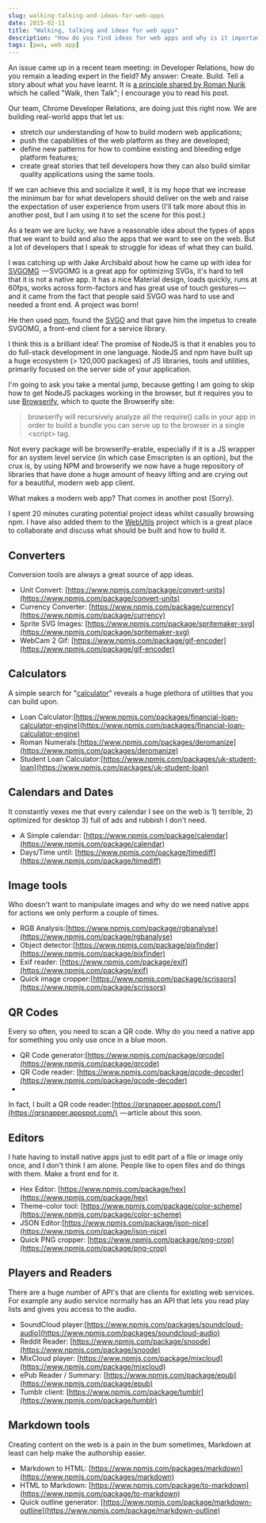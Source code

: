 ```yaml
---
slug: walking-talking-and-ideas-for-web-apps
date: 2015-02-11
title: "Walking, talking and ideas for web apps"
description: "How do you find ideas for web apps and why is it important to build apps that push the platform?"
tags: [pwa, web app]
---
```


An issue came up in a recent team meeting: in Developer Relations, how do you 
remain a leading expert in the field? My answer: Create. Build. Tell a story 
about what you have learnt. It is [a principle shared by Roman Nurik](https://medium.com/@romannurik/walk-then-talk-3b935bfe5484) 
which he called "Walk, then Talk"; I encourage you to read his post.

Our team, Chrome Developer Relations, are doing just this right now. We are 
building real-world apps that let us:

* stretch our understanding of how to build modern web applications; 
* push the capabilities of the web platform as they are developed; 
* define new patterns for how to combine existing and bleeding edge platform 
  features;
* create great stories that tell developers how they can also build similar 
  quality applications using the same tools. 

If we can achieve this and socialize it well, it is my hope that we increase the 
minimum bar for what developers should deliver on the web and raise the 
expectation of user experience from users (I'll talk more about this in another 
post, but I am using it to set the scene for this post.)

As a team we are lucky, we have a reasonable idea about the types of apps that 
we want to build and also the apps that we want to see on the web. But a lot of 
developers that I speak to struggle for ideas of what they can build.

I was catching up with Jake Archibald about how he came up with idea for 
[SVGOMG](https://jakearchibald.github.io/svgomg/)  — SVGOMG is a great app for optimizing SVGs, it's hard to tell that it is not a native app. It has a nice Material design, loads quickly, runs at 60fps, works 
across form-factors and has great use of touch gestures — and it came from the 
fact that people said SVGO was hard to use and needed a front end. A project was 
born!

He then used [npm](https://www.npmjs.com/), found the [SVGO](https://github.com/svg/svgo) and that gave 
him the impetus to create SVGOMG, a front-end client for a service library.

I think this is a brilliant idea! The promise of NodeJS is that it enables you 
to do full-stack development in one language. NodeJS and npm have built up a 
huge ecosystem (&gt; 120,000 packages) of JS libraries, tools and utilities, 
primarily focused on the server side of your application.

I'm going to ask you take a mental jump, because getting I am going to skip how 
to get NodeJS packages working in the browser, but it requires you to use 
[Browserify](http://browserify.org/), which to quote the Browserify site:

> browserify will recursively analyze all the require() calls in your app in 
> order to build a bundle you can serve up to the browser in a single 
> &lt;script&gt; tag.

Not every package will be browserify-erable, especially if it is a JS wrapper 
for an system level service (in which case Emscripten is an option), but the 
crux is, by using NPM and browserify we now have a huge repository of libraries 
that have done a huge amount of heavy lifting and are crying out for a 
beautiful, modern web app client.

What makes a modern web app? That comes in another post (Sorry).

I spent 20 minutes curating potential project ideas whilst casually browsing 
npm. I have also added them to the [WebUtils](https://github.com/WebUtils/Platform/issues) 
project which is a great place to collaborate and discuss what should be built 
and how to build it.

## **Converters**

Conversion tools are always a great source of app ideas.

* Unit Convert: [https://www.npmjs.com/package/convert-units](https://www.npmjs.com/package/convert-units)
* Currency Converter: [https://www.npmjs.com/package/currency](https://www.npmjs.com/package/currency)
* Sprite SVG Images: [https://www.npmjs.com/package/spritemaker-svg](https://www.npmjs.com/package/spritemaker-svg)
* WebCam 2 Gif: [https://www.npmjs.com/package/gif-encoder](https://www.npmjs.com/package/gif-encoder)

## **Calculators**

A simple search for 
"[calculator](https://www.npmjs.com/browse/keyword/calculator)" reveals a huge 
plethora of utilities that you can build upon.

* Loan Calculator:[https://www.npmjs.com/packages/financial-loan-calculator-engine](https://www.npmjs.com/packages/financial-loan-calculator-engine)
* Roman Numerals:[https://www.npmjs.com/packages/deromanize](https://www.npmjs.com/packages/deromanize)
* Student Loan Calculator:[https://www.npmjs.com/packages/uk-student-loan](https://www.npmjs.com/packages/uk-student-loan)

## **Calendars and Dates**

It constantly vexes me that every calendar I see on the web is 1) terrible, 2) 
optimized for desktop 3) full of ads and rubbish I don't need.

* A Simple calendar: [https://www.npmjs.com/package/calendar](https://www.npmjs.com/package/calendar)
* Days/Time until: [https://www.npmjs.com/package/timediff](https://www.npmjs.com/package/timediff)

## **Image tools**

Who doesn't want to manipulate images and why do we need native apps for actions 
we only perform a couple of times.

* RGB Analysis:[https://www.npmjs.com/package/rgbanalyse](https://www.npmjs.com/package/rgbanalyse)
* Object detector:[https://www.npmjs.com/package/pixfinder](https://www.npmjs.com/package/pixfinder)
* Exif reader: [https://www.npmjs.com/package/exif](https://www.npmjs.com/package/exif)
* Quick image cropper:[https://www.npmjs.com/package/scrissors](https://www.npmjs.com/package/scrissors)

## **QR Codes**

Every so often, you need to scan a QR code. Why do you need a native app for 
something you only use once in a blue moon.

* QR Code generator:[https://www.npmjs.com/package/qrcode](https://www.npmjs.com/package/qrcode)
* QR Code reader: [https://www.npmjs.com/package/qcode-decoder](https://www.npmjs.com/package/qcode-decoder)
* 

In fact, I built a QR code reader:[https://qrsnapper.appspot.com/](https://qrsnapper.appspot.com/) 
— article about this soon.

## **Editors**

I hate having to install native apps just to edit part of a file or image only 
once, and I don't think I am alone. People like to open files and do things with 
them. Make a front end for it. 

* Hex Editor: [https://www.npmjs.com/package/hex](https://www.npmjs.com/package/hex)
* Theme-color tool: [https://www.npmjs.com/package/color-scheme](https://www.npmjs.com/package/color-scheme)
* JSON Editor:[https://www.npmjs.com/package/json-nice](https://www.npmjs.com/package/json-nice)
* Quick PNG cropper: [https://www.npmjs.com/package/png-crop](https://www.npmjs.com/package/png-crop)

## **Players and Readers**

There are a huge number of API's that are clients for existing web services. For 
example any audio service normally has an API that lets you read play lists and 
gives you access to the audio.

* SoundCloud player:[https://www.npmjs.com/packages/soundcloud-audio](https://www.npmjs.com/packages/soundcloud-audio)
* Reddit Reader: [https://www.npmjs.com/package/snoode](https://www.npmjs.com/package/snoode)
* MixCloud player: [https://www.npmjs.com/package/mixcloud](https://www.npmjs.com/package/mixcloud)
* ePub Reader / Summary: [https://www.npmjs.com/package/epub](https://www.npmjs.com/package/epub)
* Tumblr client: [https://www.npmjs.com/package/tumblr](https://www.npmjs.com/package/tumblr)

## **Markdown tools**

Creating content on the web is a pain in the bum sometimes, Markdown at least 
can help make the authorship easier.

* Markdown to HTML: [https://www.npmjs.com/packages/markdown](https://www.npmjs.com/packages/markdown)
* HTML to Markdown: [https://www.npmjs.com/package/to-markdown](https://www.npmjs.com/package/to-markdown)
* Quick outline generator: [https://www.npmjs.com/package/markdown-outline](https://www.npmjs.com/package/markdown-outline)



